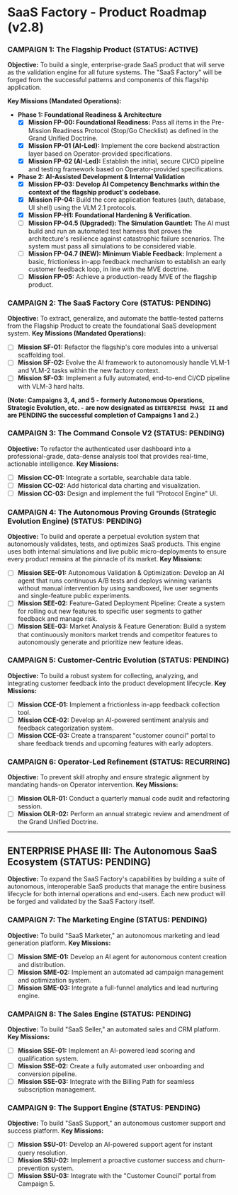 # SaaS Factory - Product Roadmap (v2.8)

### CAMPAIGN 1: The Flagship Product (STATUS: ACTIVE)
**Objective:** To build a single, enterprise-grade SaaS product that will serve as the validation engine for all future systems. The "SaaS Factory" will be forged from the successful patterns and components of this flagship application.

**Key Missions (Mandated Operations):**

* **Phase 1: Foundational Readiness & Architecture**
    * [X] **Mission FP-00: Foundational Readiness:** Pass all items in the Pre-Mission Readiness Protocol (Stop/Go Checklist) as defined in the Grand Unified Doctrine.
    * [X] **Mission FP-01 (AI-Led):** Implement the core backend abstraction layer based on Operator-provided specifications.
    * [X] **Mission FP-02 (AI-Led):** Establish the initial, secure CI/CD pipeline and testing framework based on Operator-provided specifications.
* **Phase 2: AI-Assisted Development & Internal Validation**
    * [X] **Mission FP-03: Develop AI Competency Benchmarks within the context of the flagship product's codebase.**
    * [X] **Mission FP-04:** Build the core application features (auth, database, UI shell) using the VLM 2.1 protocols.
    * [X] **Mission FP-H1: Foundational Hardening & Verification.**
    * [ ] **Mission FP-04.5 (Upgraded): The Simulation Gauntlet:** The AI must build and run an automated test harness that proves the architecture's resilience against catastrophic failure scenarios. The system must pass all simulations to be considered viable.
    * [ ] **Mission FP-04.7 (NEW): Minimum Viable Feedback:** Implement a basic, frictionless in-app feedback mechanism to establish an early customer feedback loop, in line with the MVE doctrine.
    * [ ] **Mission FP-05:** Achieve a production-ready MVE of the flagship product.
### CAMPAIGN 2: The SaaS Factory Core (STATUS: PENDING)
**Objective:** To extract, generalize, and automate the battle-tested patterns from the Flagship Product to create the foundational SaaS development system.
**Key Missions (Mandated Operations):**
* [ ] **Mission SF-01:** Refactor the flagship's core modules into a universal scaffolding tool.
* [ ] **Mission SF-02:** Evolve the AI framework to autonomously handle VLM-1 and VLM-2 tasks within the new factory context.
* [ ] **Mission SF-03:** Implement a fully automated, end-to-end CI/CD pipeline with VLM-3 hard halts.

**(Note: Campaigns 3, 4, and 5 - formerly Autonomous Operations, Strategic Evolution, etc. - are now designated as `ENTERPRISE PHASE II` and are PENDING the successful completion of Campaigns 1 and 2.)**

### CAMPAIGN 3: The Command Console V2 (STATUS: PENDING)
**Objective:** To refactor the authenticated user dashboard into a professional-grade, data-dense analysis tool that provides real-time, actionable intelligence.
**Key Missions:**
* [ ] **Mission CC-01:** Integrate a sortable, searchable data table.
* [ ] **Mission CC-02:** Add historical data charting and visualization.
* [ ] **Mission CC-03:** Design and implement the full "Protocol Engine" UI.

### CAMPAIGN 4: The Autonomous Proving Grounds (Strategic Evolution Engine) (STATUS: PENDING)
**Objective:** To build and operate a perpetual evolution system that autonomously validates, tests, and optimizes SaaS products. This engine uses both internal simulations and live public micro-deployments to ensure every product remains at the pinnacle of its market.
**Key Missions:**
* [ ] **Mission SEE-01:** Autonomous Validation & Optimization: Develop an AI agent that runs continuous A/B tests and deploys winning variants without manual intervention by using sandboxed, live user segments and single-feature public experiments.
* [ ] **Mission SEE-02:** Feature-Gated Deployment Pipeline: Create a system for rolling out new features to specific user segments to gather feedback and manage risk.
* [ ] **Mission SEE-03:** Market Analysis & Feature Generation: Build a system that continuously monitors market trends and competitor features to autonomously generate and prioritize new feature ideas.

### CAMPAIGN 5: Customer-Centric Evolution (STATUS: PENDING)
**Objective:** To build a robust system for collecting, analyzing, and integrating customer feedback into the product development lifecycle.
**Key Missions:**
* [ ] **Mission CCE-01:** Implement a frictionless in-app feedback collection tool.
* [ ] **Mission CCE-02:** Develop an AI-powered sentiment analysis and feedback categorization system.
* [ ] **Mission CCE-03:** Create a transparent "customer council" portal to share feedback trends and upcoming features with early adopters.

### CAMPAIGN 6: Operator-Led Refinement (STATUS: RECURRING)
**Objective:** To prevent skill atrophy and ensure strategic alignment by mandating hands-on Operator intervention.
**Key Missions:**
* [ ] **Mission OLR-01:** Conduct a quarterly manual code audit and refactoring session.
* [ ] **Mission OLR-02:** Perform an annual strategic review and amendment of the Grand Unified Doctrine.

---
## ENTERPRISE PHASE III: The Autonomous SaaS Ecosystem (STATUS: PENDING)
**Objective:** To expand the SaaS Factory's capabilities by building a suite of autonomous, interoperable SaaS products that manage the entire business lifecycle for both internal operations and end-users. Each new product will be forged and validated by the SaaS Factory itself.

### CAMPAIGN 7: The Marketing Engine (STATUS: PENDING)
**Objective:** To build "SaaS Marketer," an autonomous marketing and lead generation platform.
**Key Missions:**
* [ ] **Mission SME-01:** Develop an AI agent for autonomous content creation and distribution.
* [ ] **Mission SME-02:** Implement an automated ad campaign management and optimization system.
* [ ] **Mission SME-03:** Integrate a full-funnel analytics and lead nurturing engine.

### CAMPAIGN 8: The Sales Engine (STATUS: PENDING)
**Objective:** To build "SaaS Seller," an automated sales and CRM platform.
**Key Missions:**
* [ ] **Mission SSE-01:** Implement an AI-powered lead scoring and qualification system.
* [ ] **Mission SSE-02:** Create a fully automated user onboarding and conversion pipeline.
* [ ] **Mission SSE-03:** Integrate with the Billing Path for seamless subscription management.

### CAMPAIGN 9: The Support Engine (STATUS: PENDING)
**Objective:** To build "SaaS Support," an autonomous customer support and success platform.
**Key Missions:**
* [ ] **Mission SSU-01:** Develop an AI-powered support agent for instant query resolution.
* [ ] **Mission SSU-02:** Implement a proactive customer success and churn-prevention system.
* [ ] **Mission SSU-03:** Integrate with the "Customer Council" portal from Campaign 5.